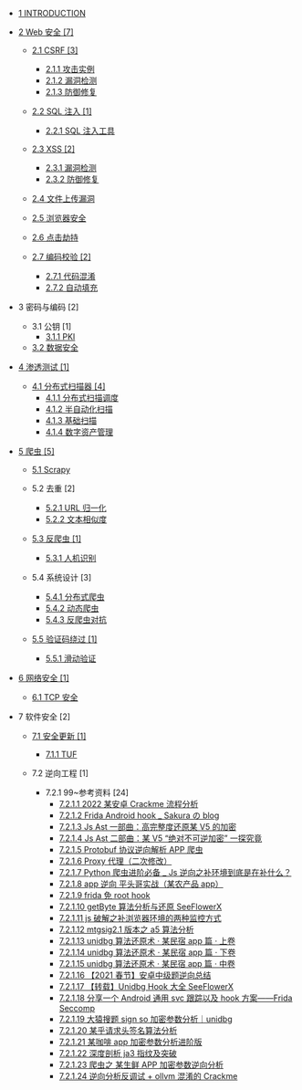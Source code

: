   - [1 INTRODUCTION](/INTRODUCTION.md)
  - [2 Web 安全 [7]](/Web%20安全/README.md)
    - [2.1 CSRF [3]](/Web%20安全/CSRF/README.md)
      - [2.1.1 攻击实例](/Web%20安全/CSRF/攻击实例.md)
      - [2.1.2 漏洞检测](/Web%20安全/CSRF/漏洞检测.md)
      - [2.1.3 防御修复](/Web%20安全/CSRF/防御修复.md)
    - [2.2 SQL 注入 [1]](/Web%20安全/SQL%20注入/README.md)
      - [2.2.1 SQL 注入工具](/Web%20安全/SQL%20注入/SQL%20注入工具.md)
    - [2.3 XSS [2]](/Web%20安全/XSS/README.md)
      - [2.3.1 漏洞检测](/Web%20安全/XSS/漏洞检测.md)
      - [2.3.2 防御修复](/Web%20安全/XSS/防御修复.md)
    - [2.4 文件上传漏洞](/Web%20安全/文件上传漏洞/README.md)
      
    - [2.5 浏览器安全](/Web%20安全/浏览器安全/README.md)
      
    - [2.6 点击劫持](/Web%20安全/点击劫持/README.md)
      
    - [2.7 编码校验 [2]](/Web%20安全/编码校验/README.md)
      - [2.7.1 代码混淆](/Web%20安全/编码校验/代码混淆.md)
      - [2.7.2 自动填充](/Web%20安全/编码校验/自动填充.md)
  - 3 密码与编码 [2]
    - 3.1 公钥 [1]
      - [3.1.1 PKI](/密码与编码/公钥/PKI.md)
    - [3.2 数据安全](/密码与编码/数据安全/README.md)
      
  - [4 渗透测试 [1]](/渗透测试/README.md)
    - [4.1 分布式扫描器 [4]](/渗透测试/分布式扫描器/README.md)
      - [4.1.1 分布式扫描调度](/渗透测试/分布式扫描器/分布式扫描调度.md)
      - [4.1.2 半自动化扫描](/渗透测试/分布式扫描器/半自动化扫描.md)
      - [4.1.3 基础扫描](/渗透测试/分布式扫描器/基础扫描.md)
      - [4.1.4 数字资产管理](/渗透测试/分布式扫描器/数字资产管理.md)
  - [5 爬虫 [5]](/爬虫/README.md)
    - [5.1 Scrapy](/爬虫/Scrapy/README.md)
      
    - 5.2 去重 [2]
      - [5.2.1 URL 归一化](/爬虫/去重/URL%20归一化.md)
      - [5.2.2 文本相似度](/爬虫/去重/文本相似度.md)
    - [5.3 反爬虫 [1]](/爬虫/反爬虫/README.md)
      - [5.3.1 人机识别](/爬虫/反爬虫/人机识别.md)
    - 5.4 系统设计 [3]
      - [5.4.1 分布式爬虫](/爬虫/系统设计/分布式爬虫.md)
      - [5.4.2 动态爬虫](/爬虫/系统设计/动态爬虫.md)
      - [5.4.3 反爬虫对抗](/爬虫/系统设计/反爬虫对抗.md)
    - [5.5 验证码绕过 [1]](/爬虫/验证码绕过/README.md)
      - [5.5.1 滑动验证](/爬虫/验证码绕过/滑动验证.md)
  - [6 网络安全 [1]](/网络安全/README.md)
    - [6.1 TCP 安全](/网络安全/TCP%20安全.md)
  - 7 软件安全 [2]
    - [7.1 安全更新 [1]](/软件安全/安全更新/README.md)
      - [7.1.1 TUF](/软件安全/安全更新/TUF/README.md)
        
    - 7.2 逆向工程 [1]
      - 7.2.1 99~参考资料 [24]
        - [7.2.1.1 2022 某安卓 Crackme 流程分析](/软件安全/逆向工程/99~参考资料/2022%20某安卓%20Crackme%20流程分析.md)
        - [7.2.1.2 Frida Android hook _ Sakura の blog](/软件安全/逆向工程/99~参考资料/Frida%20Android%20hook%20_%20Sakura%20の%20blog.md)
        - [7.2.1.3 Js Ast 一部曲：高完整度还原某 V5 的加密](/软件安全/逆向工程/99~参考资料/Js%20Ast%20一部曲：高完整度还原某%20V5%20的加密.md)
        - [7.2.1.4 Js Ast 二部曲：某 V5 “绝对不可逆加密” 一探究竟](/软件安全/逆向工程/99~参考资料/Js%20Ast%20二部曲：某%20V5%20“绝对不可逆加密”%20一探究竟.md)
        - [7.2.1.5 Protobuf 协议逆向解析   APP 爬虫 ](/软件安全/逆向工程/99~参考资料/Protobuf%20协议逆向解析%20-%20APP%20爬虫%20.md)
        - [7.2.1.6 Proxy 代理（二次修改）](/软件安全/逆向工程/99~参考资料/Proxy%20代理（二次修改）.md)
        - [7.2.1.7 Python 爬虫进阶必备 _ Js 逆向之补环境到底是在补什么？](/软件安全/逆向工程/99~参考资料/Python%20爬虫进阶必备%20_%20Js%20逆向之补环境到底是在补什么？.md)
        - [7.2.1.8 app 逆向 平头哥实战（某农产品 app）](/软件安全/逆向工程/99~参考资料/app%20逆向%20平头哥实战（某农产品%20app）.md)
        - [7.2.1.9 frida 免 root hook](/软件安全/逆向工程/99~参考资料/frida%20免%20root%20hook.md)
        - [7.2.1.10 getByte 算法分析与还原   SeeFlowerX](/软件安全/逆向工程/99~参考资料/getByte%20算法分析与还原%20-%20SeeFlowerX.md)
        - [7.2.1.11 js 破解之补浏览器环境的两种监控方式](/软件安全/逆向工程/99~参考资料/js%20破解之补浏览器环境的两种监控方式.md)
        - [7.2.1.12 mtgsig2.1 版本之 a5 算法分析](/软件安全/逆向工程/99~参考资料/mtgsig2.1%20版本之%20a5%20算法分析.md)
        - [7.2.1.13 unidbg 算法还原术 · 某民宿 app 篇 · 上卷](/软件安全/逆向工程/99~参考资料/unidbg%20算法还原术%20·%20某民宿%20app%20篇%20·%20上卷.md)
        - [7.2.1.14 unidbg 算法还原术 · 某民宿 app 篇 · 下卷](/软件安全/逆向工程/99~参考资料/unidbg%20算法还原术%20·%20某民宿%20app%20篇%20·%20下卷.md)
        - [7.2.1.15 unidbg 算法还原术 · 某民宿 app 篇 · 中卷](/软件安全/逆向工程/99~参考资料/unidbg%20算法还原术%20·%20某民宿%20app%20篇%20·%20中卷.md)
        - [7.2.1.16 【2021 春节】安卓中级题逆向总结](/软件安全/逆向工程/99~参考资料/【2021%20春节】安卓中级题逆向总结.md)
        - [7.2.1.17 【转载】Unidbg Hook 大全   SeeFlowerX](/软件安全/逆向工程/99~参考资料/【转载】Unidbg%20Hook%20大全%20-%20SeeFlowerX.md)
        - [7.2.1.18 分享一个 Android 通用 svc 跟踪以及 hook 方案——Frida Seccomp](/软件安全/逆向工程/99~参考资料/分享一个%20Android%20通用%20svc%20跟踪以及%20hook%20方案——Frida-Seccomp.md)
        - [7.2.1.19 大猿搜题 sign so 加密参数分析｜unidbg](/软件安全/逆向工程/99~参考资料/大猿搜题%20sign%20so%20加密参数分析｜unidbg.md)
        - [7.2.1.20 某乎请求头签名算法分析](/软件安全/逆向工程/99~参考资料/某乎请求头签名算法分析.md)
        - [7.2.1.21 某咖啡 app 加密参数分析进阶版](/软件安全/逆向工程/99~参考资料/某咖啡%20app%20加密参数分析进阶版.md)
        - [7.2.1.22 深度剖析 ja3 指纹及突破](/软件安全/逆向工程/99~参考资料/深度剖析%20ja3%20指纹及突破.md)
        - [7.2.1.23 爬虫之   某生鲜 APP 加密参数逆向分析](/软件安全/逆向工程/99~参考资料/爬虫之%20-%20某生鲜%20APP%20加密参数逆向分析.md)
        - [7.2.1.24 逆向分析反调试 + ollvm 混淆的 Crackme](/软件安全/逆向工程/99~参考资料/逆向分析反调试%20+%20ollvm%20混淆的%20Crackme.md)